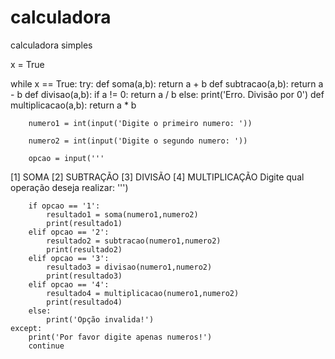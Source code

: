# calculadora
calculadora simples

x = True


while x == True:
    try:
        def soma(a,b):
            return a + b
        def subtracao(a,b):
            return a - b
        def divisao(a,b):
            if a != 0:
                return a / b 
            else:
                print('Erro. Divisão por 0')
        def multiplicacao(a,b):
            return a * b
    
        numero1 = int(input('Digite o primeiro numero: '))
    
        numero2 = int(input('Digite o segundo numero: '))

        opcao = input(''' 
[1] SOMA 
[2] SUBTRAÇÃO 
[3] DIVISÃO 
[4] MULTIPLICAÇÃO
Digite qual operação deseja realizar: ''')
        
        
        if opcao == '1':
            resultado1 = soma(numero1,numero2)
            print(resultado1)  
        elif opcao == '2':  
            resultado2 = subtracao(numero1,numero2)
            print(resultado2)
        elif opcao == '3':  
            resultado3 = divisao(numero1,numero2)
            print(resultado3)
        elif opcao == '4':  
            resultado4 = multiplicacao(numero1,numero2)
            print(resultado4)
        else:   
            print('Opção invalida!')
    except:
        print('Por favor digite apenas numeros!')
        continue
